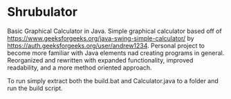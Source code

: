 # Shrubulator
Basic Graphical Calculator in Java.
Simple graphical calculator based off of https://www.geeksforgeeks.org/java-swing-simple-calculator/ by https://auth.geeksforgeeks.org/user/andrew1234. 
Personal project to become more familiar with Java elements nad creating programs in general.
Reorganized and rewritten with expanded functionality, improved readability, and a more method oriented approach.

To run simply extract both the build.bat and Calculator.java to a folder and run the build script.
